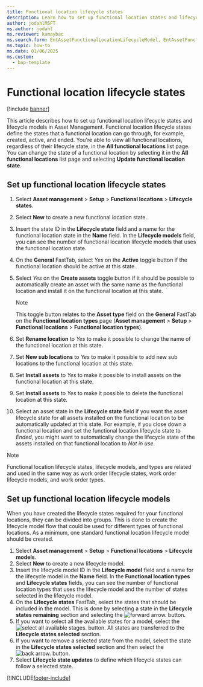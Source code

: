 ```yaml
---
title: Functional location lifecycle states
description: Learn how to set up functional location states and lifecycle models in Asset Management, including a process for setting up functional location lifecycle states.
author: jodahlMSFT
ms.author: jodahl
ms.reviewer: kamaybac
ms.search.form: EntAssetFunctionalLocationLifecycleModel, EntAssetFunctionalLocationLifecycleState
ms.topic: how-to
ms.date: 01/06/2025
ms.custom: 
  - bap-template
---
```


# Functional location lifecycle states

[!include [banner](../../includes/banner.md)]

This article describes how to set up functional location lifecycle states and lifecycle models in Asset Management. Functional location lifecycle states define the states that a functional location can go through, for example, created, active, and ended. You're able to view all functional locations, regardless of their lifecycle state, in the **All functional locations** list page. You can change the state of a functional location by selecting it in the **All functional locations** list page and selecting **Update functional location state**.

## Set up functional location lifecycle states

1. Select **Asset management** \> **Setup** \> **Functional locations** \> **Lifecycle states**.
1. Select **New** to create a new functional location state.
1. Insert the state ID in the **Lifecycle state** field and a name for the functional location state in the **Name** field. In the **Lifecycle models** field, you can see the number of functional location lifecycle models that uses the functional location state.
1. On the **General** FastTab, select *Yes* on the **Active** toggle button if the functional location should be active at this state.
1. Select *Yes* on the **Create assets** toggle button if it should be possible to automatically create an asset with the same name as the functional location and install it on the functional location at this state.  

    > [!NOTE]
    > This toggle button relates to the **Asset type** field on the **General** FastTab on the **Functional location types** page (**Asset management** \> **Setup** \> **Functional locations** \> **Functional location types**).

1. Set **Rename location** to *Yes* to make it possible to change the name of the functional location at this state.
1. Set **New sub locations** to *Yes* to make it possible to add new sub locations to the functional location at this state.
1. Set **Install assets** to *Yes* to make it possible to install assets on the functional location at this state.
1. Set **Install assets** to *Yes* to make it possible to delete the functional location at this state.
1. Select an asset state in the **Lifecycle state** field if you want the asset lifecycle state for all assets installed on the functional location to be automatically updated at this state. For example, if you close down a functional location and set the functional location lifecycle state to *Ended*, you might want to automatically change the lifecycle state of the assets installed on that functional location to *Not in use*.

> [!NOTE]
> Functional location lifecycle states, lifecycle models, and types are related and used in the same way as work order lifecycle states, work order lifecycle models, and work order types.

## Set up functional location lifecycle models

When you have created the lifecycle states required for your functional locations, they can be divided into groups. This is done to create the lifecycle model flow that could be used for different types of functional locations. As a minimum, one standard functional location lifecycle model should be created.

1. Select **Asset management** \> **Setup** \> **Functional locations** \> **Lifecycle models**.
1. Select **New** to create a new lifecycle model.
1. Insert the lifecycle model ID in the **Lifecycle model** field and a name for the lifecycle model in the **Name** field. In the **Functional location types** and **Lifecycle states** fields, you can see the number of functional location types that uses the lifecycle model and the number of states selected in the lifecycle model.
1. On the **Lifecycle states** FastTab, select the states that should be included in the model. This is done by selecting a state in the **Lifecycle states remaining** section and selecting the ![forward arrow.](media/02-setup-for-functional-locations.png) button.
1. If you want to select all the available states for a model, select the ![select all available stages.](media/03-setup-for-functional-locations.png) button. All states are transferred to the **Lifecycle states selected** section.
1. If you want to remove a selected state from the model, select the state in the **Lifecycle states selected** section and then select the ![back arrow.](media/04-setup-for-functional-locations.png) button.
1. Select **Lifecycle state updates** to define which lifecycle states can follow a selected state.

[!INCLUDE[footer-include](../../../includes/footer-banner.md)]

